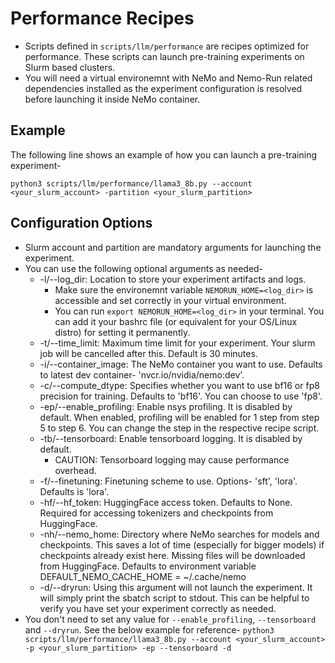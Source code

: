 # Performance Recipes

- Scripts defined in `scripts/llm/performance` are recipes optimized for performance. These scripts can launch pre-training experiments on Slurm based clusters.
- You will need a virtual environemnt with NeMo and Nemo-Run related dependencies installed as the experiment configuration is resolved before launching it inside NeMo container.

## Example

The following line shows an example of how you can launch a pre-training experiment-

`python3 scripts/llm/performance/llama3_8b.py --account <your_slurm_account> -partition <your_slurm_partition>`

## Configuration Options

- Slurm account and partition are mandatory arguments for launching the experiment.
- You can use the following optional arguments as needed-
  - -l/--log_dir: Location to store your experiment artifacts and logs.
    - Make sure the environemnt variable `NEMORUN_HOME=<log_dir>` is accessible and set correctly in your virtual environment.
    - You can run `export NEMORUN_HOME=<log_dir>` in your terminal. You can add it your bashrc file (or equivalent for your OS/Linux distro) for setting it permanently.
  - -t/--time_limit: Maximum time limit for your experiment. Your slurm job will be cancelled after this. Default is 30 minutes.
  - -i/--container_image: The NeMo container you want to use. Defaults to latest dev container- 'nvcr.io/nvidia/nemo:dev'.
  - -c/--compute_dtype: Specifies whether you want to use bf16 or fp8 precision for training. Defaults to 'bf16'. You can choose to use 'fp8'.
  - -ep/--enable_profiling: Enable nsys profiling. It is disabled by default. When enabled, profiling will be enabled for 1 step from step 5 to step 6. You can change the step in the respective recipe script.
  - -tb/--tensorboard: Enable tensorboard logging. It is disabled by default.
    - CAUTION: Tensorboard logging may cause performance overhead.
  - -f/--finetuning: Finetuning scheme to use. Options- 'sft', 'lora'. Defaults is 'lora'.
  - -hf/--hf_token: HuggingFace access token. Defaults to None. Required for accessing tokenizers and checkpoints from HuggingFace.
  - -nh/--nemo_home:  Directory where NeMo searches for models and checkpoints. This saves a lot of time (especially for bigger models) if checkpoints already exist here. Missing files will be downloaded from HuggingFace. Defaults to environment variable DEFAULT_NEMO_CACHE_HOME = ~/.cache/nemo
  - -d/--dryrun: Using this argument will not launch the experiment. It will simply print the sbatch script to stdout. This can be helpful to verify you have set your experiment correctly as needed.
- You don't need to set any value for `--enable_profiling`, `--tensorboard` and `--dryrun`. See the below example for reference-
  `python3 scripts/llm/performance/llama3_8b.py --account <your_slurm_account> -p <your_slurm_partition> -ep --tensorboard -d`
